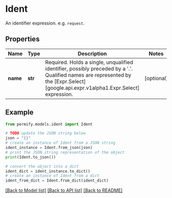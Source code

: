 # Ident

An identifier expression. e.g. `request`.

## Properties

Name | Type | Description | Notes
------------ | ------------- | ------------- | -------------
**name** | **str** | Required. Holds a single, unqualified identifier, possibly preceded by a &#39;.&#39;.  Qualified names are represented by the [Expr.Select][google.api.expr.v1alpha1.Expr.Select] expression. | [optional] 

## Example

```python
from permify.models.ident import Ident

# TODO update the JSON string below
json = "{}"
# create an instance of Ident from a JSON string
ident_instance = Ident.from_json(json)
# print the JSON string representation of the object
print(Ident.to_json())

# convert the object into a dict
ident_dict = ident_instance.to_dict()
# create an instance of Ident from a dict
ident_from_dict = Ident.from_dict(ident_dict)
```
[[Back to Model list]](../README.md#documentation-for-models) [[Back to API list]](../README.md#documentation-for-api-endpoints) [[Back to README]](../README.md)


